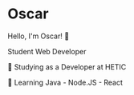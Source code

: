 # Oscar


Hello, I'm Oscar! 👋

Student Web Developer

💼 Studying as a Developer at HETIC

🌱 Learning Java  - Node.JS - React
